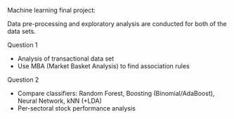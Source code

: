 Machine learning final project:

Data pre-processing and exploratory analysis are conducted for both of the data sets.

Question 1

- Analysis of transactional data set
- Use MBA (Market Basket Analysis) to find association rules

Question 2

- Compare classifiers: Random Forest, Boosting (Binomial/AdaBoost), Neural Network, kNN (+LDA)
- Per-sectoral stock performance analysis
